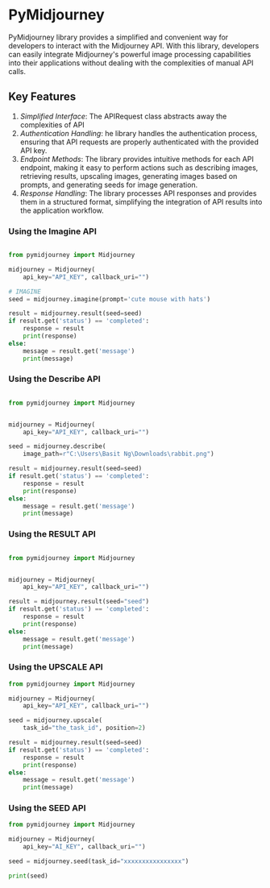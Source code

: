 # PyMidjourney

PyMidjourney library provides a simplified and convenient way for developers to interact with the Midjourney API. With this library, developers can easily integrate Midjourney's powerful image processing capabilities into their applications without dealing with the complexities of manual API calls.

## Key Features

1. _Simplified Interface_: The APIRequest class abstracts away the complexities of API
2. _Authentication Handling_: he library handles the authentication process, ensuring that API requests are properly authenticated with the provided API key.
3. _Endpoint Methods_: The library provides intuitive methods for each API endpoint, making it easy to perform actions such as describing images, retrieving results, upscaling images, generating images based on prompts, and generating seeds for image generation.
4. _Response Handling_: The library processes API responses and provides them in a structured format, simplifying the integration of API results into the application workflow.

### Using the Imagine API

```python

from pymidjourney import Midjourney

midjourney = Midjourney(
    api_key="API_KEY", callback_uri="")

# IMAGINE
seed = midjourney.imagine(prompt='cute mouse with hats')

result = midjourney.result(seed=seed)
if result.get('status') == 'completed':
    response = result
    print(response)
else:
    message = result.get('message')
    print(message)

```

### Using the Describe API

```python

from pymidjourney import Midjourney


midjourney = Midjourney(
    api_key="API_KEY", callback_uri="")

seed = midjourney.describe(
    image_path=r"C:\Users\Basit Ng\Downloads\rabbit.png")

result = midjourney.result(seed=seed)
if result.get('status') == 'completed':
    response = result
    print(response)
else:
    message = result.get('message')
    print(message)


```

### Using the RESULT API

```python

from pymidjourney import Midjourney


midjourney = Midjourney(
    api_key="API_KEY", callback_uri="")

result = midjourney.result(seed="seed")
if result.get('status') == 'completed':
    response = result
    print(response)
else:
    message = result.get('message')
    print(message)


```

### Using the UPSCALE API

```python
from pymidjourney import Midjourney

midjourney = Midjourney(
    api_key="API_KEY", callback_uri="")

seed = midjourney.upscale(
    task_id="the_task_id", position=2)

result = midjourney.result(seed=seed)
if result.get('status') == 'completed':
    response = result
    print(response)
else:
    message = result.get('message')
    print(message)

```

### Using the SEED API

```python
from pymidjourney import Midjourney

midjourney = Midjourney(
    api_key="AI_KEY", callback_uri="")

seed = midjourney.seed(task_id="xxxxxxxxxxxxxxxx")

print(seed)
```
